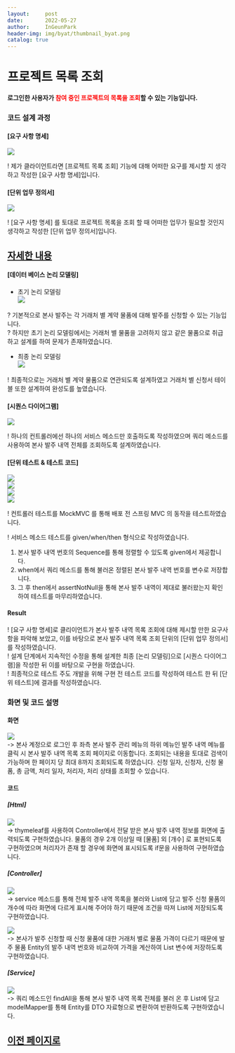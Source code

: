 ```yaml
---
layout:     post
date:       2022-05-27
author:     InGeunPark
header-img: img/byat/thumbnail_byat.png
catalog: true
---
```


# 프로젝트 목록 조회

<p style="font-weight:bold">로그인한 사용자가 <font style="color: red;">참여 중인 프로젝트의 목록을 조회</font>할 수 있는 기능입니다. </p>

### 코드 설계 과정

#### [요구 사항 명세]
<img src="../../../../img/byat/selectProjectList/project-list_1.png"> <br>

! 제가 클라이언트라면 [프로젝트 목록 조회] 기능에 대해 어떠한 요구를 제시할 지 생각하고 작성한 [요구 사항 명세]입니다.

#### [단위 업무 정의서] 

<img src="../../../../img/byat/selectProjectList/project-list_2.png"> <br>

! [요구 사항 명세] 를 토대로 프로젝트 목록을 조회 할 때 어떠한 업무가 필요할 것인지 생각하고 작성한 [단위 업무 정의서]입니다.

## [자세한 내용](https://www.notion.so/64f066b6ee4948f0926f0790b553dcad)

#### [데이터 베이스 논리 모델링]
- 초기 논리 모델링 <br>
<img src="../../../../img/jaegojaego/companyOrderList/company-order-list_3.png"> <br>

? 기본적으로 본사 발주는 각 거래처 별 계약 물품에 대해 발주를 신청할 수 있는 기능입니다. <br>
? 하지만 초기 논리 모델링에서는 거래처 별 물품을 고려하지 않고 같은 물품으로 취급하고 설계를 하여 문제가 존재하였습니다.

- 최종 논리 모델링 <br>
<img src="../../../../img/jaegojaego/companyOrderList/company-order-list_4.png"> <br>

! 최종적으로는 거래처 별 계약 물품으로 연관되도록 설계하였고 거래처 별 신청서 테이블 또한 설계하여 완성도를 높였습니다.

#### [시퀀스 다이어그램]

<img src="../../../../img/jaegojaego/companyOrderList/company-order-list_5.png"> <br>

! 하나의 컨트롤러에선 하나의 서비스 메소드만 호출하도록 작성하였으며 쿼리 메소드를 사용하여 본사 발주 내역 전체를 조회하도록 설계하였습니다.

#### [단위 테스트 & 테스트 코드]

<img src="../../../../img/jaegojaego/companyOrderList/company-order-list_6.png"> <br>
<img src="../../../../img/jaegojaego/companyOrderList/company-order-list_7.png"> <br>
<img src="../../../../img/jaegojaego/companyOrderList/company-order-list_8.png"> <br>
<img src="../../../../img/jaegojaego/companyOrderList/company-order-list_9.png"> <br>

! 컨트롤러 테스트를 MockMVC 를 통해 배포 전 스프링 MVC 의 동작을 테스트하였습니다.

! 서비스 메소드 테스트를 given/when/then 형식으로 작성하였습니다. <br>
 1. 본사 발주 내역 번호의 Sequence를 통해 정렬할 수 있도록 given에서 제공합니다.
 2. when에서 쿼리 메소드를 통해 불러온 정렬된 본사 발주 내역 번호를 변수로 저장합니다.
 3. 그 후 then에서 assertNotNull을 통해 본사 발주 내역이 제대로 불러왔는지 확인하여 테스트를 마무리하였습니다.

#### Result
! [요구 사항 명세]로 클리이언트가 본사 발주 내역 목록 조회에 대해 제시할 만한 요구사항을 파악해 보았고, 이를 바탕으로 본사 발주 내역 목록 조회 단위의  [단위 업무 정의서]를 작성하였습니다.  <br>
! 설계 단계에서 지속적인 수정을 통해 설계한 최종 [논리 모델링]으로  [시퀀스 다이어그램]을 작성한 뒤 이를 바탕으로 구현을 하였습니다. <br>
! 최종적으로 테스트 주도 개발을 위해 구현 전 테스트 코드를 작성하여 테스트 한 뒤 [단위 테스트]에 결과를 작성하였습니다. 

### 화면 및 코드 설명

#### 화면
<img src="../../../../img/jaegojaego/companyOrderList/company-order-list_10.png"> <br>
-> 본사 계정으로 로그인 후 좌측 본사 발주 관리 메뉴의 하위 메뉴인 발주 내역 메뉴를 클릭 시 본사 발주 내역 목록 조회 페이지로 이동합니다. 조회되는 내용을 토대로 검색이 가능하며 한 페이지 당 최대 8까지 조회되도록 하였습니다. 신청 일자, 신청자, 신청 물품, 총 금액, 처리 일자, 처리자, 처리 상태를 조회할 수 있습니다. <br>

#### 코드

##### [Html]
<img src="../../../../img/jaegojaego/companyOrderList/company-order-list_11.png"> <br>
-> thymeleaf를 사용하여 Controller에서 전달 받은 본사 발주 내역 정보를 화면에 출력되도록 구현하였습니다. 물품의 경우 2개 이상일 때 [물품] 외 [개수] 로 표현되도록 구현하였으며 처리자가 존재 할 경우에 화면에 표시되도록 if문을 사용하여 구현하였습니다. <br>

##### [Controller]
<img src="../../../../img/jaegojaego/companyOrderList/company-order-list_12.png"> <br>
-> service 메소드를 통해 전체 발주 내역 목록을 불러와 List에 담고 발주 신청 물품의 개수에 따라 화면에 다르게 표시해 주어야 하기 때문에 조건을 따져 List에 저장되도록 구현하였습니다. <br>

<img src="../../../../img/jaegojaego/companyOrderList/company-order-list_13.png"> <br>
-> 본사가 발주 신청할 때 신청 물품에 대한 거래처 별로 물품 가격이 다르기 때문에 발주 물품 Entity의 발주 내역 번호와 비교하여 가격을 계산하여 List 변수에 저장하도록 구현하였습니다. <br>

##### [Service]
<img src="../../../../img/jaegojaego/companyOrderList/company-order-list_14.png"> <br>
-> 쿼리 메소드인 findAll을 통해 본사 발주 내역 목록 전체를 불러 온 후 List에 담고 modelMapper를 통해 Entity를 DTO 자료형으로 변환하여 반환하도록 구현하였습니다. <br>

## [이전 페이지로](https://ingeunpark.github.io/2022/05/27/jaegojaego/#list)



